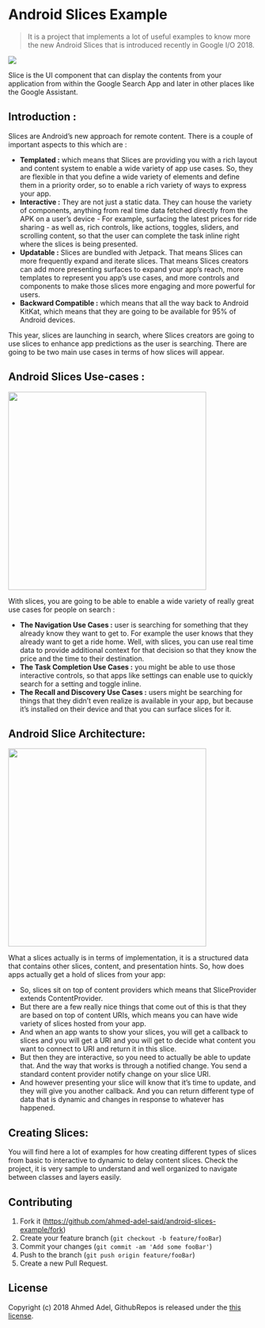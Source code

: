 # Android Slices Example
> It is a project that implements a lot of useful examples to know more the new Android Slices that is introduced recently in Google I/O 2018.

![](https://i0.wp.com/storage.googleapis.com/gweb-uniblog-publish-prod/original_images/Slices_Blog.gif)

Slice is the UI component that can display the contents from your application from within the Google Search App and later in other places like the Google Assistant.

## Introduction :

Slices are Android’s new approach for remote content. There is a couple of important aspects to this which are :
 - **Templated :** which means that Slices are providing you with a rich layout and content system to enable a wide variety of app use cases. So, they are flexible in that you define a wide variety of elements and define them in a priority order, so to enable a rich variety of ways to express your app.
 - **Interactive :** They are not just a static data. They can house the variety of components, anything from real time data fetched directly from the APK on a user’s device - For example, surfacing the latest prices for ride sharing - as well as, rich controls, like actions, toggles, sliders, and scrolling content, so that the user can complete the task inline right where the slices is being presented.
 - **Updatable :** Slices are bundled with Jetpack. That means Slices can more frequently expand and iterate slices. That means Slices creators can add more presenting surfaces to expand your app’s reach, more templates to represent you app’s use cases, and more controls and components to make those slices more engaging and more powerful for users.
 - **Backward Compatible :** which means that all the way back to Android KitKat, which means that they are going to be available for 95% of Android devices.

This year, slices are launching in search, where Slices creators are going to use slices to enhance app predictions as the user is searching. There are going to be two main use cases in terms of how slices will appear.

## Android Slices Use-cases :

<img src="https://cdn-images-1.medium.com/max/1600/1*H2FFdhHrv_zMO0ERa8NAlg.png" height="400" />

 With slices, you are going to be able to enable a wide variety of really great use cases for people on search :
 - **The Navigation Use Cases :** user is searching for something that they already know they want to get to. For example the user knows that they already want to get a ride home. Well, with slices, you can use real time data to provide additional context for that decision so that they know the price and the time to their destination.
 - **The Task Completion Use Cases :** you might be able to use those interactive controls, so that apps like settings can enable use to quickly search for a setting and toggle inline.
 - **The Recall and Discovery Use Cases :** users might be searching for things that they didn’t even realize is available in your app, but because it’s installed on their device and that you can surface slices for it.

## Android Slice Architecture:

<img src="https://www.yudiz.com/wp-content/uploads/2018/07/slices1.jpg" height="400" />

What a slices actually is in terms of implementation, it is a structured data that contains other slices, content, and presentation hints. So, how does apps actually get a hold of slices from your app:
 - So, slices sit on top of content providers which means that SliceProvider extends ContentProvider.
 - But there are a few really nice things that come out of this is that they are based on top of content URIs, which means you can have wide variety of slices hosted from your app.
 - And when an app wants to show your slices, you will get a callback to slices and you will get a URI and you will get to decide what content you want to connect to URI and return it in this slice.
 - But then they are interactive, so you need to actually be able to update that. And the way that works is through a notified change. You send a standard content provider notify change on your slice URI.
 - And however presenting your slice will know that it’s time to update, and they will give you another callback. And you can return different type of data that is dynamic and changes in response to whatever has happened.

## Creating Slices:

You will find here a lot of examples for how creating different types of slices from basic to interactive to dynamic to delay content slices. Check the project, it is very sample to understand and well organized to navigate between classes and layers easily.

## Contributing

1. Fork it (<https://github.com/ahmed-adel-said/android-slices-example/fork>)
2. Create your feature branch (`git checkout -b feature/fooBar`)
3. Commit your changes (`git commit -am 'Add some fooBar'`)
4. Push to the branch (`git push origin feature/fooBar`)
5. Create a new Pull Request.

## License

Copyright (c) 2018 Ahmed Adel, GithubRepos is released under the [this license](https://github.com/ahmed-adel-said/android-slices-example/blob/master/LICENSE).
